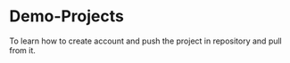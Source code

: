 # Demo-Projects
To learn how to create account and push the project in repository and pull from it.
